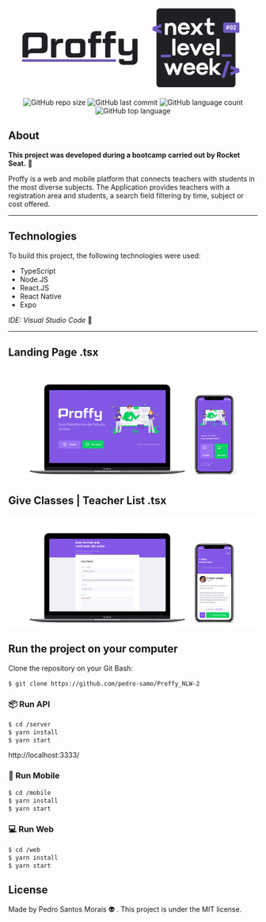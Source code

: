 <div align="center">

![Proffy Header](https://github.com/pedro-samo/Proffy_NLW-2/blob/master/git_readme/header.png)

![GitHub repo size](https://img.shields.io/github/repo-size/pedro-samo/Proffy_NLW-2) ![GitHub last commit](https://img.shields.io/github/last-commit/pedro-samo/Proffy_NLW-2)  ![GitHub language count](https://img.shields.io/github/languages/count/pedro-samo/Proffy_NLW-2) ![GitHub top language](https://img.shields.io/github/languages/top/pedro-samo/Proffy_NLW-2)

</div>


## About 

**This project was developed during a bootcamp carried out by Rocket Seat.** 🚀

Proffy is a web and mobile platform that connects teachers with students in the most diverse subjects.
The Application provides teachers with a registration area and students, a search field filtering by time, subject or cost offered.
__________

## Technologies

To build this project, the following technologies were used:

* TypeScript
* Node.JS
* React.JS
* React Native
* Expo

_IDE: Visual Studio Code_ :blue_heart:
__________

## Landing Page .tsx

![Landing Page](https://github.com/pedro-samo/Proffy_NLW-2/blob/master/git_readme/landing_page.png)

## Give Classes | Teacher List .tsx

![Landing Page](https://github.com/pedro-samo/Proffy_NLW-2/blob/master/git_readme/body_screen.gif)


## Run the project on your computer

Clone the repository on your Git Bash: 

```
$ git clone https://github.com/pedro-samo/Proffy_NLW-2
```

### 📦 Run API

```
$ cd /server
$ yarn install
$ yarn start
```
http://localhost:3333/

### 📱 Run Mobile
```
$ cd /mobile
$ yarn install
$ yarn start
```

### 💻 Run Web
```
$ cd /web
$ yarn install
$ yarn start
```

## License

Made by Pedro Santos Morais 👽 . This project is under the MIT license.
